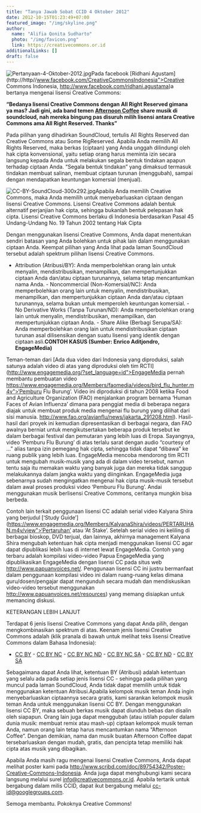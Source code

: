 ```yaml
---
title: "Tanya Jawab Sobat CCID 4 Oktober 2012"
date: 2012-10-15T01:23:49+07:00
featured_image: "/img/skyline.png"
author:
  name: "Alifia Qonita Sudharto"
  photo: "/img/favicon.png"
  link: https://creativecommons.or.id
additionalLinks: []
draft: false
---
```




<img src="../../uploads/Pertanyaan-4-Oktober-2012.jpg" alt="Pertanyaan-4-Oktober-2012.jpg" class="img-fluid w-sm-50 mt-2 mb-4">Pada facebook [Ridhani Agustam](http://http//www.facebook.com/CreativeCommonsIndonesia">Creative Commons Indonesia, http://www.facebook.com/ridhani.agustama)a bertanya mengenai lisensi Creative Commons:

**“Bedanya lisensi Creative Commons dengan All Right Reserved gimana ya mas? Jadi gini, ada band temen [Afternoon Coffee](http://www.facebook.com/afternooncoffee.band) share musik di soundcloud, nah mereka bingung pas disuruh milih lisensi antara Creative Commons ama All Right Reserved. Thanks”**

Pada pilihan yang dihadirkan SoundCloud, tertulis All Rights Reserved dan Creative Commons atau Some RigReserved. Apabila Anda memilih All Rights Reserved, maka berkas (ciptaan) yang Anda unggah dilindungi oleh hak cipta konvensional, yaitu setiap orang harus meminta izin secara langsung kepada Anda untuk melakukan segala bentuk tindakan apapun terhadap ciptaan Anda. “Segala bentuk tindakan” yang dimaksud termasuk tindakan membuat salinan, membuat ciptaan turunan (menggubah), sampai dengan mendapatkan keuntungan komersial (menjual).

<img src="../../uploads/CC-BY-SoundCloud-300x292.jpg" alt="CC-BY-SoundCloud-300x292.jpg" class="img-fluid w-sm-50 mt-3 mb-4">Apabila Anda memilih Creative Commons, maka Anda memilih untuk menyebarluaskan ciptaan dengan lisensi Creative Commons. Lisensi Creative Commons adalah bentuk alternatif perjanjian hak cipta, sehingga bukanlah bentuk pelepasan hak cipta. Lisensi Creative Commons berlaku di Indonesia berdasarkan Pasal 45 Undang-Undang No. 19 Tahun 2002 tentang Hak Cipta

Dengan menggunakan lisensi Creative Commons, Anda dapat menentukan sendiri batasan yang Anda bolehkan untuk pihak lain dalam menggunakan ciptaan Anda. Keempat pilihan yang Anda lihat pada laman SoundCloud tersebut adalah spektrum pilihan lisensi Creative Commons.

  - Attribution (Atribusi/BY): Anda memperbolehkan orang lain untuk menyalin, mendistribusikan, menampilkan, dan mempertunjukkan ciptaan Anda dan/atau ciptaan turunannya, selama tetap mencantumkan nama Anda.  - Noncommercial (Non-Komersial/NC): Anda memperbolehkan orang lain untuk menyalin, mendistribusikan, menampilkan, dan mempertunjukkan ciptaan Anda dan/atau ciptaan turunannya, selama bukan untuk memperoleh keuntungan komersial.  - No Derivative Works (Tanpa Turunan/ND): Anda memperbolehkan orang lain untuk menyalin, mendistribusikan, menampilkan, dan mempertunjukkan ciptaan Anda.  - Share Alike (Berbagi Serupa/SA): Anda memperbolehkan orang lain untuk mendistribusikan ciptaan turunan asal dilisensikan dengan suatu lisensi yang identik dengan ciptaan asli.**CONTOH KASUS (Sumber: Enrico Aditjondro, EngageMedia)**

  

Teman-teman dari [Ada dua video dari Indonesia yang diproduksi, salah satunya adalah video di atas yang diproduksi oleh tim RCTI](http://www.engagemedia.org/?set_language=id">EngageMedia pernah membantu pembuatan video https://www.engagemedia.org/Members/faomedia/videos/bird_flu_hunter.m4v">‘Pemburu Flu Burung’. Video ini diproduksi di tahun 2008 ketika Food and Agriculture Organization (FAO) menjalankan program bernama ‘Human Faces of Avian Influenza’ dimana para penggiat media di beberapa negara diajak untuk membuat produk media mengenai flu burung yang dilihat dari sisi manusia. http://www.fao.org/avianflu/news/jakarta_291208.html). Hasil-hasil dari proyek ini kemudian dipresentasikan di berbagai negara, dan FAO awalnya berniat untuk mengikutsertakan beberapa produk tersebut ke dalam berbagai festival dan pemutaran yang lebih luas di Eropa. Sayangnya, video ‘Pemburu Flu Burung’ di atas terlalu sarat dengan audio “courtesy of …” alias tanpa izin pemegang hak cipta, sehingga tidak dapat “dibawa” ke ruang publik yang lebih luas. EngageMedia mencoba mendorong tim RCTI untuk mengubah musik-musik yang ada di dalam video tersebut, namun tentu saja itu memakan waktu yang banyak juga dan mereka tidak sanggup melakukannya dalam jangka waktu yang diinginkan. EngageMedia juga sebenarnya sudah mengingatkan mengenai hak cipta musik-musik tersebut dalam awal proses produksi video ‘Pemburu Flu Burung’. Andai menggunakan musik berlisensi Creative Commons, ceritanya mungkin bisa berbeda.

Contoh lain terkait penggunaan lisensi CC adalah serial video Kalyana Shira yang berjudul [‘Study Guide’](https://www.engagemedia.org/Members/KalyanaShira/videos/PERTARUHAN.m4v/view">‘Pertaruhan’ atau ‘At Stake’. Setelah serial video ini keliling di berbagai bioskop, DVD terjual, dan lainnya, akhirnya management Kalyana Shira mengubah ketentuan hak cipta menjadi menggunakan lisensi CC agar dapat dipublikasi lebih luas di internet lewat EngageMedia. Contoh yang terbaru adalah kompilasi video-video Papua EngageMedia yang dipublikasikan EngageMedia dengan lisensi CC pada situs web http://www.papuanvoices.net/. Penggunaan lisensi CC ini justru bermanfaat dalam penggunaan kompilasi video ini dalam ruang-ruang kelas dimana guru/dosen/pengajar dapat mengunduh secara mudah dan mendiskusikan video-video tersebut menggunakan http://www.papuanvoices.net/resources) yang memang disiapkan untuk memancing diskusi.

KETERANGAN LEBIH LANJUT

Terdapat 6 jenis lisensi Creative Commons yang dapat Anda pilih, dengan mengkombinasikan spektrum di atas. Keenam jenis lisensi Creative Commons adalah (klik pranala di bawah untuk melihat teks lisensi Creative Commons dalam Bahasa Indonesia):

  - [CC BY](http://wiki.creativecommons.org/Licenses/by/3.0LegalText_(Indonesian))  - [CC BY NC](http://wiki.creativecommons.org/Licenses/by-nc/3.0LegalText_(Indonesian))  - [CC BY NC ND](http://wiki.creativecommons.org/Licenses/by-nc-nd/3.0LegalText_(Indonesian))  - [CC BY NC SA](http://wiki.creativecommons.org/Licenses/by-nc-sa/3.0LegalText_(Indonesian))  - [CC BY ND](http://wiki.creativecommons.org/Licenses/by-nd/3.0LegalText_(Indonesian))  - [CC BY SA](http://wiki.creativecommons.org/Licenses/by-sa/3.0LegalText_(Indonesian))

  

  Sebagaimana dapat Anda lihat, ketentuan BY (Atribusi) adalah ketentuan yang selalu ada pada setiap jenis lisensi CC - sehingga pada pilihan yang muncul pada laman SoundCloud, Anda tidak dapat memilih untuk tidak menggunakan ketentuan Atribusi.Apabila kelompok musik teman Anda ingin menyebarluaskan ciptaannya secara gratis, kami sarankan kelompok musik teman Anda untuk menggunakan lisensi CC BY. Dengan menggunakan lisensi CC BY, maka sebuah berkas musik dapat diunduh bebas dan disalin oleh siapapun. Orang lain juga dapat menggubah (atau istilah populer dalam dunia musik: membuat remix atau mash-up) ciptaan kelompok musik teman Anda, namun orang lain tetap harus mencantumkan nama “Afternoon Coffee”. Dengan demikian, nama dan musik buatan Afternoon Coffee dapat tersebarluaskan dengan mudah, gratis, dan pencipta tetap memiliki hak cipta atas musik yang dibagikan.

Apabila Anda masih ragu mengenai lisensi Creative Commons, Anda dapat melihat poster kami pada http://www.scribd.com/doc/89754342/Poster-Creative-Commons-Indonesia. Anda juga dapat menghubungi kami secara langsung melalui surel info@creativecommons.or.id. Apabila tertarik untuk bergabung dalam milis CCID, dapat ikut bergabung melalui cc-id@googlegroups.com.

Semoga membantu. Pokoknya Creative Commons!
